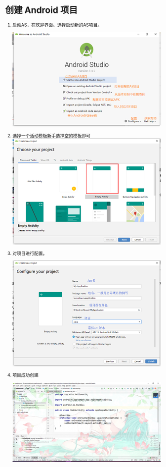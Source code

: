 # 创建 Android 项目

1. 启动AS，在欢迎界面。选择启动新的AS项目。

   ![1566199434812](images/1566199434812.png)

2. 选择一个活动模板新手选择空的模板即可![1566200108844](images/1566200108844.png)

   

3. 对项目进行配置。

   ![1566222137814](images/1566222137814.png)

4. 项目成功创建

   ![1566222352784](images/1566222352784.png)





